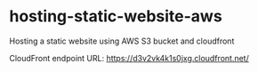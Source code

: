 # hosting-static-website-aws
Hosting a static website using AWS S3 bucket and cloudfront 

CloudFront endpoint URL:
https://d3v2vk4k1s0jxg.cloudfront.net/


